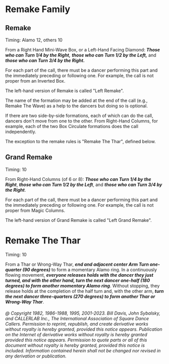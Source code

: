 
# Remake Family

## Remake

Timing: Alamo 12, others 10

From a Right Hand Mini-Wave Box, or a Left-Hand Facing Diamond:
***Those who can Turn 1/4 by the Right,***
***those who can Turn 1/2 by the Left,***
and ***those who can Turn 3/4 by the Right.***

For each part of the call, there must be a dancer performing this part and the immediately preceding
or following one. For example, the call is not proper from an Inverted Box.

The left-hand version of Remake is called "Left Remake".

The name of the formation may be added at the end of the call (e.g., Remake The Wave)
as a help to the dancers but doing so is optional.

If there are two side-by-side formations, each of which can do the call, dancers don't
move from one to the other. From Right-Hand Columns, for example, each of the two Box
Circulate formations does the call independently.

The exception to the remake rules is "Remake The Thar", defined below.

## Grand Remake

Timing: 10

From Right-Hand Columns (of 6 or 8): ***Those who can Turn 1/4 by the Right***, 
***those who can Turn 1/2 by the Left***, 
and ***those who can Turn 3/4 by the Right***.

For each part of the call, there must be a dancer performing this part and the immediately preceding
or following one. For example, the call is not proper from Magic Columns.

The left-hand version of Grand Remake is called "Left Grand Remake".

# Remake The Thar

Timing: 10

From a Thar or Wrong-Way Thar, ***end and adjacent center Arm Turn
one-quarter (90 degrees)*** to form a momentary Alamo ring. In a
continuously flowing movement, ***everyone releases holds with the
dancer they just turned, and with the other hand, turn the next
dancer one-half (180 degrees) to form another momentary Alamo ring***.
Without stopping, they release holds at the completion of the half
turn and, with the other arm, ***turn the next dancer three-quarters
(270 degrees) to form another Thar or Wrong-Way Thar***.

###### @ Copyright 1982, 1986-1988, 1995, 2001-2023. Bill Davis, John Sybalsky, and CALLERLAB Inc., The International Association of Square Dance Callers. Permission to reprint, republish, and create derivative works without royalty is hereby granted, provided this notice appears. Publication on the Internet of derivative works without royalty is hereby granted provided this notice appears. Permission to quote parts or all of this document without royalty is hereby granted, provided this notice is included. Information contained herein shall not be changed nor revised in any derivation or publication.

<!-- Parts
Remake1
Remake2
Remake3
GrandRemake1
GrandRemake2
GrandRemake3
RemaketheThar1
RemaketheThar2
RemaketheThar3
-->
